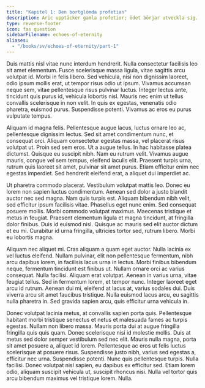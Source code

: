 ```yaml
---
title: "Kapitel 1: Den bortglömda profetian"
description: Aric upptäcker gamla profetior; ödet börjar utveckla sig.
type: reverse-footer
icon: fas question
sidebarFilename: echoes-of-eternity
aliases:
  - "/books/sv/echoes-of-eternity/part-1"
---
```

Duis mattis nisl vitae nunc interdum hendrerit. Nulla consectetur facilisis leo sit amet elementum. Fusce scelerisque massa ligula, vitae sagittis arcu volutpat id. Morbi in felis libero. Sed vehicula, nisi non dignissim laoreet, odio ipsum mollis erat, ut tempor risus odio ut ipsum. Vivamus accumsan neque sem, vitae pellentesque risus pulvinar luctus. Integer lectus ante, tincidunt quis purus id, vehicula lobortis nisl. Mauris nec enim ut tellus convallis scelerisque in non velit. In quis ex egestas, venenatis odio pharetra, euismod purus. Suspendisse potenti. Vivamus ac eros eu purus vulputate tempus.

Aliquam id magna felis. Pellentesque augue lacus, luctus ornare leo ac, pellentesque dignissim lectus. Sed sit amet condimentum nunc, et consequat orci. Aliquam consectetur egestas massa, vel placerat risus volutpat ut. Proin sed sem eros. Ut a augue tellus. In hac habitasse platea dictumst. Quisque eu suscipit nibh. Nam eu rutrum velit. Vivamus augue mauris, congue vel sem tempus, eleifend iaculis elit. Praesent turpis urna, rutrum quis laoreet sit amet, pulvinar sit amet purus. Etiam efficitur enim nec egestas imperdiet. Sed hendrerit eleifend erat, a aliquet dui imperdiet ac.

Ut pharetra commodo placerat. Vestibulum volutpat mattis leo. Donec eu lorem non sapien luctus condimentum. Aenean sed dolor a justo blandit auctor nec sed magna. Nam quis turpis est. Aliquam bibendum nibh velit, sed efficitur ipsum facilisis vitae. Phasellus eget nunc enim. Sed consequat posuere mollis. Morbi commodo volutpat maximus. Maecenas tristique et metus in feugiat. Praesent elementum ligula et magna tincidunt, at fringilla dolor finibus. Duis id euismod nisl. Quisque ac mauris sed elit auctor dictum et eu mi. Curabitur id urna fringilla, ultricies tortor sed, rutrum libero. Morbi eu lobortis magna.

Aliquam nec aliquet mi. Cras aliquam a quam eget auctor. Nulla lacinia ex vel luctus eleifend. Nullam pulvinar, elit non pellentesque fermentum, nibh arcu dapibus lorem, in facilisis lacus urna in lectus. Morbi finibus bibendum neque, fermentum tincidunt est finibus ut. Nullam ornare orci ac varius consequat. Nulla facilisi. Aliquam erat volutpat. Aenean in varius urna, vitae feugiat tellus. Sed in fermentum lorem, et tempor nunc. Integer laoreet eget arcu id rutrum. Aenean dui mi, eleifend at lacus at, varius sodales dui. Duis viverra arcu sit amet faucibus tristique. Nulla euismod lacus arcu, eu sagittis nulla pharetra in. Sed gravida sapien arcu, quis efficitur urna vehicula in.

Donec volutpat lacinia metus, at convallis sapien porta quis. Pellentesque habitant morbi tristique senectus et netus et malesuada fames ac turpis egestas. Nullam non libero massa. Mauris porta dui at augue fringilla fringilla quis quis quam. Donec scelerisque nisi id molestie mollis. Duis at metus sed dolor semper vestibulum sed nec elit. Mauris nulla magna, porta sit amet posuere a, aliquet id lorem. Pellentesque ac eros ut felis luctus scelerisque at posuere risus. Suspendisse justo nibh, varius sed egestas a, efficitur nec urna. Suspendisse potenti. Nunc quis pellentesque turpis. Nulla facilisi. Donec volutpat nisl sapien, eu dapibus ex efficitur sed. Etiam lorem odio, aliquam suscipit vehicula ut, suscipit rhoncus nisi. Nulla vel tortor quis arcu bibendum maximus vel tristique lorem. Nulla.